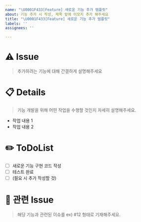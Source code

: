 ```yaml
---
name: "\U0001F433[Feature] 새로운 기능 추가 템플릿"
about: 기능 추가 시 작성, 제목 앞에 이모지 추가 해주세요
title: "\U0001F433[Feature] 새로운 기능 추가 템플릿"
labels: ''
assignees: ''

---
```


# ⚠️ Issue
> 추가하려는 기능에 대해 간결하게 설명해주세요

# 📋 Details
> 기능 개발을 위해 어떤 작업을 수행할 것인지 자세히 설명해주세요.
- 작업 내용 1
- 작업 내용 2

# ✏️ ToDoList
- [ ] 새로운 기능 구현 코드 작성
- [ ] 테스트 완료
- [ ] (필요 시 추가 작성할 것)

# 🦉 관련 Issue
> 해당 기능과 관련된 이슈를 ex) #12 형태로 기재해주세요.
